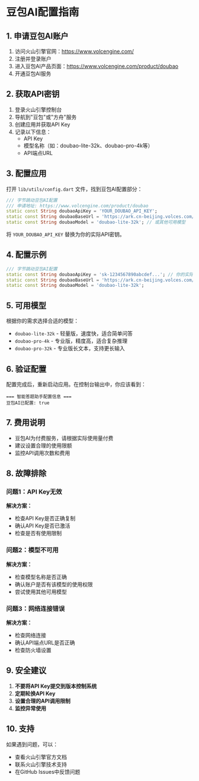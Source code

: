 # 豆包AI配置指南

## 1. 申请豆包AI账户

1. 访问火山引擎官网：https://www.volcengine.com/
2. 注册并登录账户
3. 进入豆包AI产品页面：https://www.volcengine.com/product/doubao
4. 开通豆包AI服务

## 2. 获取API密钥

1. 登录火山引擎控制台
2. 导航到"豆包"或"方舟"服务
3. 创建应用并获取API Key
4. 记录以下信息：
   - API Key
   - 模型名称（如：doubao-lite-32k、doubao-pro-4k等）
   - API端点URL

## 3. 配置应用

打开 `lib/utils/config.dart` 文件，找到豆包AI配置部分：

```dart
/// 字节跳动豆包AI配置
/// 申请地址: https://www.volcengine.com/product/doubao
static const String doubaoApiKey = 'YOUR_DOUBAO_API_KEY';
static const String doubaoBaseUrl = 'https://ark.cn-beijing.volces.com/api/v3';
static const String doubaoModel = 'doubao-lite-32k'; // 或其他可用模型
```

将 `YOUR_DOUBAO_API_KEY` 替换为你的实际API密钥。

## 4. 配置示例

```dart
/// 字节跳动豆包AI配置
static const String doubaoApiKey = 'sk-1234567890abcdef...'; // 你的实际API Key
static const String doubaoBaseUrl = 'https://ark.cn-beijing.volces.com/api/v3';
static const String doubaoModel = 'doubao-lite-32k';
```

## 5. 可用模型

根据你的需求选择合适的模型：

- `doubao-lite-32k` - 轻量版，速度快，适合简单问答
- `doubao-pro-4k` - 专业版，精度高，适合复杂推理
- `doubao-pro-32k` - 专业版长文本，支持更长输入

## 6. 验证配置

配置完成后，重新启动应用。在控制台输出中，你应该看到：

```
=== 智能答题助手配置信息 ===
豆包AI已配置: true
```

## 7. 费用说明

- 豆包AI为付费服务，请根据实际使用量付费
- 建议设置合理的使用限额
- 监控API调用次数和费用

## 8. 故障排除

### 问题1：API Key无效
**解决方案：**
- 检查API Key是否正确复制
- 确认API Key是否已激活
- 检查是否有使用限制

### 问题2：模型不可用
**解决方案：**
- 检查模型名称是否正确
- 确认账户是否有该模型的使用权限
- 尝试使用其他可用模型

### 问题3：网络连接错误
**解决方案：**
- 检查网络连接
- 确认API端点URL是否正确
- 检查防火墙设置

## 9. 安全建议

1. **不要将API Key提交到版本控制系统**
2. **定期轮换API Key**
3. **设置合理的API调用限制**
4. **监控异常使用**

## 10. 支持

如果遇到问题，可以：
- 查看火山引擎官方文档
- 联系火山引擎技术支持
- 在GitHub Issues中反馈问题 